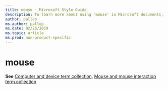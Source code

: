 ```yaml
---
title: mouse - Microsoft Style Guide
description: To learn more about using 'mouse' in Microsoft documents, see 'Computer and device term collection' and 'Mouse and mouse interaction term collection.'
author: pallep
ms.author: pallep
ms.date: 02/28/2019
ms.topic: article
ms.prod: non-product-specific
---
```


# mouse

**See** [Computer and device term collection](~/a-z-word-list-term-collections/term-collections/computer-device-terms.md), 
[Mouse and mouse interaction term collection](~/a-z-word-list-term-collections/term-collections/mouse-mouse-interaction-terms.md)
